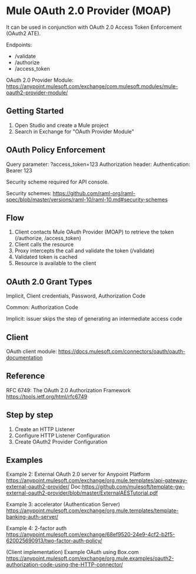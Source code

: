 Mule OAuth 2.0 Provider (MOAP)
===============================

It can be used in conjunction with OAuth 2.0 Access Token Enforcement (OAuth2 ATE).

Endpoints:
* /validate
* /authorize
* /access_token

OAuth 2.0 Provider Module: https://anypoint.mulesoft.com/exchange/com.mulesoft.modules/mule-oauth2-provider-module/

## Getting Started

1. Open Studio and create a Mule project
2. Search in Exchange for "OAuth Provider Module"


## OAuth Policy Enforcement

Query parameter: ?access_token=123
Authorization header: Authentication: Bearer 123

Security scheme required for API console.

Security schemes: https://github.com/raml-org/raml-spec/blob/master/versions/raml-10/raml-10.md#security-schemes


## Flow

1. Client contacts Mule OAuth Provider (MOAP) to retrieve the token (/authorize, /access_token)
2. Client calls the resource
3. Proxy intercepts the call and validate the token (/validate)
4. Validated token is cached
5. Resource is available to the client

## OAuth 2.0 Grant Types

Implicit, Client credentials, Password, Authorization Code

Common: Authorization Code

Implicit: issuer skips the step of generating an intermediate access code


## Client 

OAuth client module: https://docs.mulesoft.com/connectors/oauth/oauth-documentation

## Reference

RFC 6749: The OAuth 2.0 Authorization Framework
https://tools.ietf.org/html/rfc6749

## Step by step

1. Create an HTTP Listener
2. Configure HTTP Listener Configuration
3. Create OAuth2 Provider Configuration

## Examples

Example 2: External OAuth 2.0 server for Anypoint Platform
https://anypoint.mulesoft.com/exchange/org.mule.templates/api-gateway-external-oauth2-provider/
Doc:https://github.com/mulesoft/template-gw-external-oauth2-provider/blob/master/ExternalAESTutorial.pdf

Example 3: accelerator (Authentication Server)
https://anypoint.mulesoft.com/exchange/org.mule.templates/template-banking-auth-server/

Example 4: 2-factor auth
https://anypoint.mulesoft.com/exchange/68ef9520-24e9-4cf2-b2f5-620025690913/two-factor-auth-policy/



(Client implementation)
Example OAuth using Box.com
https://anypoint.mulesoft.com/exchange/org.mule.examples/oauth2-authorization-code-using-the-HTTP-connector/

